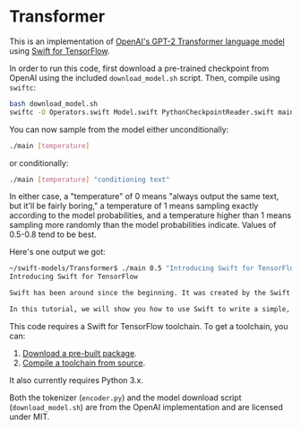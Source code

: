 # Transformer

This is an implementation of [OpenAI's GPT-2 Transformer language model](github.com/openai/gpt-2) using [Swift for TensorFlow](github.com/tensorflow/swift).

In order to run this code, first download a pre-trained checkpoint from OpenAI
using the included `download_model.sh` script. Then, compile using `swiftc`:

```sh
bash download_model.sh
swiftc -O Operators.swift Model.swift PythonCheckpointReader.swift main.swift
```

You can now sample from the model either unconditionally:

```sh
./main [temperature]
```

or conditionally:

```sh
./main [temperature] "conditioning text"
```

In either case, a "temperature" of 0 means "always output the same text, but it'll be fairly boring,"
a temperature of 1 means sampling exactly according to the model probabilities, and a temperature
higher than 1 means sampling more randomly than the model probabilities indicate. Values of 0.5-0.8 tend
to be best.

Here's one output we got:

```sh
~/swift-models/Transformer$ ./main 0.5 "Introducing Swift for TensorFlow"
Introducing Swift for TensorFlow

Swift has been around since the beginning. It was created by the Swift team to enable developers to write Swift code. It is a powerful language for developing many different types of data structures.

In this tutorial, we will show you how to use Swift to write a simple, simple TensorFlow program.
```

This code requires a Swift for TensorFlow toolchain.
To get a toolchain, you can:

1. [Download a pre-built package](https://github.com/tensorflow/swift/blob/master/Installation.md).
2. [Compile a toolchain from source](https://github.com/apple/swift/tree/tensorflow#building-swift-for-tensorflow).

It also currently requires Python 3.x.

Both the tokenizer (`encoder.py`) and the model download script (`download_model.sh`) are
from the OpenAI implementation and are licensed under MIT.
